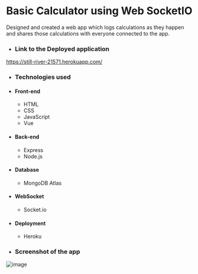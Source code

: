 # Basic Calculator using Web SocketIO

Designed and created a web app which logs calculations as they happen and shares those calculations with everyone connected to the app.

* ### Link to the Deployed application

https://still-river-21571.herokuapp.com/

* ### Technologies used

 * #### Front-end

   * HTML
   * CSS
   * JavaScript
   * Vue

 * #### Back-end

   * Express
   * Node.js

 * #### Database

   * MongoDB Atlas

 * #### WebSocket

   * Socket.io

 * #### Deployment

   * Heroku

* ### Screenshot of the app
  
 ![image](https://user-images.githubusercontent.com/54049200/103589632-b39bd400-4ea0-11eb-967b-4ca5dbc519a8.png)

